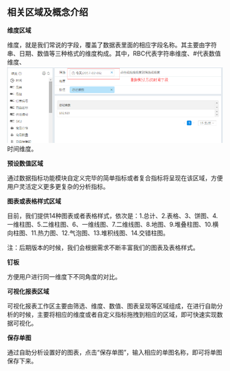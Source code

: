 ## 相关区域及概念介绍

**维度区域**

维度，就是我们常说的字段，覆盖了数据表里面的相应字段名称。其主要由字符串、日期、数值等三种格式的维度构成。其中，RBC代表字符串维度、#代表数值维度、![C:\Users\lenovo\AppData\Roaming\Tencent\Users\372566580\QQ\WinTemp\RichOle\3`{%9WGVOPU%7R}C}Y(LLJ7.png](../assets/cuserslenovoappdataroamingten.png)时间维度。

**预设数值区域**

通过数据指标功能模块自定义完毕的简单指标或者复合指标将呈现在该区域，方便用户灵活定义更多更复杂的分析指标。

**图表或表格样式区域**

目前，我们提供14种图表或者表格样式，依次是：1.总计、2.表格、3、饼图、4.一维柱图、5.二维柱图、6、一维线图、7.二维线图、8.地图、9.堆叠柱图、10.横向柱图、11.热力图、12.气泡图、13.堆积线图、14.交错柱图。

注：后期版本的时候，我们会根据需求不断丰富我们的图表及表格样式。

**钉板**

方便用户进行同一维度下不同角度的对比。

**可视化报表区域**

可视化报表工作区主要由筛选、维度、数值、图表呈现等区域组成，在进行自助分析的时候，主要将相应的维度或者自定义指标拖拽到相应的区域，即可快速实现数据可视化。

**保存单图**

通过自助分析设置好的图表，点击“保存单图”，输入相应的单图名称，即可将单图保存下来。